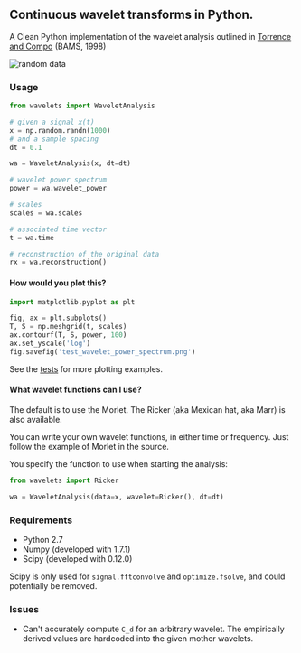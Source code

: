 Continuous wavelet transforms in Python.
----------------------------------------

A Clean Python implementation of the wavelet analysis outlined in [Torrence
and Compo][TC_Home] (BAMS, 1998)

[TC_home]: http://paos.colorado.edu/research/wavelets/
[TC_98]: http://paos.colorado.edu/research/wavelets/bams_79_01_0061.pdf

![random data](https://raw.github.com/aaren/wavelets/master/tests/test_coi.png)


### Usage ###

```python
from wavelets import WaveletAnalysis

# given a signal x(t)
x = np.random.randn(1000)
# and a sample spacing
dt = 0.1

wa = WaveletAnalysis(x, dt=dt)

# wavelet power spectrum
power = wa.wavelet_power

# scales 
scales = wa.scales

# associated time vector
t = wa.time

# reconstruction of the original data
rx = wa.reconstruction()
```

#### How would you plot this? ####

```python
import matplotlib.pyplot as plt

fig, ax = plt.subplots()
T, S = np.meshgrid(t, scales)
ax.contourf(T, S, power, 100)
ax.set_yscale('log')
fig.savefig('test_wavelet_power_spectrum.png')
```

See the [tests](./tests.py) for more plotting examples.

#### What wavelet functions can I use? ####

The default is to use the Morlet. The Ricker (aka Mexican hat, aka
Marr) is also available.

You can write your own wavelet functions, in either time or
frequency. Just follow the example of Morlet in the source.

You specify the function to use when starting the analysis:

```python
from wavelets import Ricker

wa = WaveletAnalysis(data=x, wavelet=Ricker(), dt=dt)
```

### Requirements ###

- Python 2.7
- Numpy (developed with 1.7.1)
- Scipy (developed with 0.12.0)

Scipy is only used for `signal.fftconvolve` and `optimize.fsolve`,
and could potentially be removed.


### Issues ###

- Can't accurately compute `C_d` for an arbitrary wavelet. The
  empirically derived values are hardcoded into the given mother
  wavelets.

